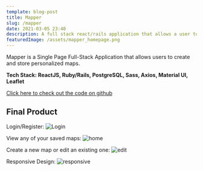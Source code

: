 ```yaml
---
template: blog-post
title: Mapper
slug: /mapper
date: 2021-03-05 23:40
description: A full stack react/rails application that allows a user to create/edit personalized maps.
featuredImage: /assets/mapper_homepage.png
---
```


Mapper is a Single Page Full-Stack Application that allows users to create and store personalized maps.

<strong>Tech Stack: ReactJS, Ruby/Rails, PostgreSQL, Sass, Axios, Material UI, Leaflet</strong>

[Click here to check out the code on github](https://github.com/josepwil/mapper)

## Final Product

Login/Register:
![Login](https://raw.githubusercontent.com/josepwil/mapper/main/screenshots/login_page.png)

View any of your saved maps:
![home](https://raw.githubusercontent.com/josepwil/mapper/main/screenshots/mapper_desktop_home.png)

Create a new map or edit an existing one:
![edit](https://raw.githubusercontent.com/josepwil/mapper/main/screenshots/mapper_desktop_edit.png)

Responsive Design:
![responsive](https://raw.githubusercontent.com/josepwil/mapper/main/screenshots/responsive_design.png)
